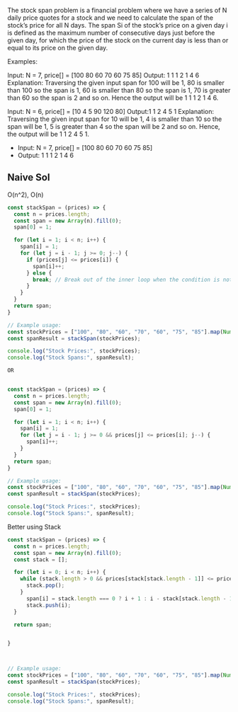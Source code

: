 The stock span problem is a financial problem where we have a series of N daily price quotes for a stock and we need to calculate the span of the stock’s price for all N days. The span Si of the stock’s price on a given day i is defined as the maximum number of consecutive days just before the given day, for which the price of the stock on the current day is less than or equal to its price on the given day. 

Examples:

Input: N = 7, price[] = [100 80 60 70 60 75 85]
Output: 1 1 1 2 1 4 6
Explanation: Traversing the given input span for 100 will be 1, 80 is smaller than 100 so the span is 1, 60 is smaller than 80 so the span is 1, 70 is greater than 60 so the span is 2 and so on. Hence the output will be 1 1 1 2 1 4 6.

Input: N = 6, price[] = [10 4 5 90 120 80]
Output:1 1 2 4 5 1
Explanation: Traversing the given input span for 10 will be 1, 4 is smaller than 10 so the span will be 1, 5 is greater than 4 so the span will be 2 and so on. Hence, the output will be 1 1 2 4 5 1.


- Input: N = 7, price[] = [100 80 60 70 60 75 85]
- Output: 1 1 1 2 1 4 6


## Naive Sol
O(n^2), O(n)

```js
const stackSpan = (prices) => {
  const n = prices.length;
  const span = new Array(n).fill(0);
  span[0] = 1;

  for (let i = 1; i < n; i++) {
    span[i] = 1;
    for (let j = i - 1; j >= 0; j--) {
      if (prices[j] <= prices[i]) {
        span[i]++;
      } else {
        break; // Break out of the inner loop when the condition is not met
      }
    }
  }
  return span;
}

// Example usage:
const stockPrices = ["100", "80", "60", "70", "60", "75", "85"].map(Number);
const spanResult = stackSpan(stockPrices);

console.log("Stock Prices:", stockPrices);
console.log("Stock Spans:", spanResult);

OR


const stackSpan = (prices) => {
  const n = prices.length;
  const span = new Array(n).fill(0);
  span[0] = 1;

  for (let i = 1; i < n; i++) {
    span[i] = 1;
    for (let j = i - 1; j >= 0 && prices[j] <= prices[i]; j--) {
      span[i]++;
    }
  }
  return span;
}

// Example usage:
const stockPrices = ["100", "80", "60", "70", "60", "75", "85"].map(Number);
const spanResult = stackSpan(stockPrices);

console.log("Stock Prices:", stockPrices);
console.log("Stock Spans:", spanResult);

```



Better using Stack

```js
const stackSpan = (prices) => {
  const n = prices.length;
  const span = new Array(n).fill(0);
  const stack = [];

  for (let i = 0; i < n; i++) {
    while (stack.length > 0 && prices[stack[stack.length - 1]] <= prices[i]) {
      stack.pop();
    } 
      span[i] = stack.length === 0 ? i + 1 : i - stack[stack.length - 1];
      stack.push(i);
  }

  return span;


}



// Example usage:
const stockPrices = ["100", "80", "60", "70", "60", "75", "85"].map(Number);
const spanResult = stackSpan(stockPrices);

console.log("Stock Prices:", stockPrices);
console.log("Stock Spans:", spanResult);

```
